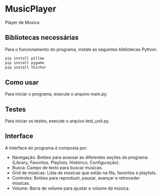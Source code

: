 # MusicPlayer
Player de Musica

## Bibliotecas necessárias

Para o funcionamento do programa, instale as seguintes bibliotecas Python:

```bash
pip install pillow 
pip install pygame
pip install tkinter
```

## Como usar

Para iniciar o programa, execute o arquivo main.py.

## Testes

Para iniciar os testes, execute o arquivo test_unit.py.

## Interface

A interface do programa é composta por:
- Navegação: Botões para acessar as diferentes seções do programa (Library, Favoritos, Playlists, Histórico, Configuração).
- Busca: Campo de texto para buscar músicas.
- Grid de músicas: Lista de músicas que estão na fila, favoritos e playlists.
- Controles: Botões para reproduzir, pausar, avançar e retroceder músicas.
- Volume: Barra de volume para ajustar o volume da música.